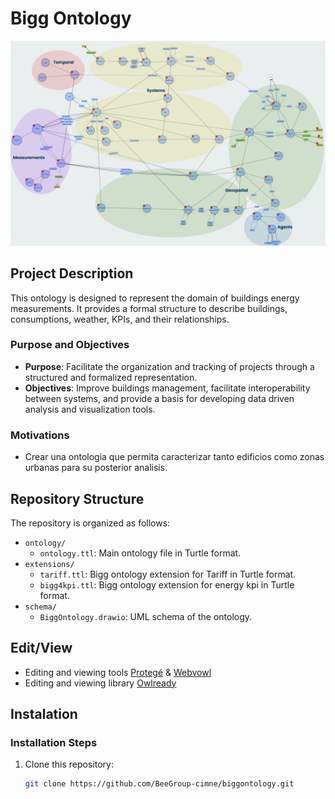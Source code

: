 # Bigg Ontology
![Ontology](resources/ontology.png)

## Project Description
This ontology is designed to represent the domain of buildings energy measurements. It provides a formal structure to describe buildings, consumptions, weather, KPIs, and their relationships.

### Purpose and Objectives
- **Purpose**: Facilitate the organization and tracking of projects through a structured and formalized representation.
- **Objectives**: Improve buildings management, facilitate interoperability between systems, and provide a basis for developing data driven analysis and visualization tools.

### Motivations
- Crear una ontologia que permita caracterizar tanto edificios como zonas urbanas para su posterior analisis.

## Repository Structure
The repository is organized as follows:
- `ontology/`
  - `ontology.ttl`: Main ontology file in Turtle format.
- `extensions/`
  - `tariff.ttl`: Bigg ontology extension for Tariff in Turtle format.
  - `bigg4kpi.ttl`: Bigg ontology extension for energy kpi in Turtle format.
- `schema/`
  - `BiggOntology.drawio`: UML schema of the ontology.

## Edit/View
- Editing and viewing tools [Protegé](https://protege.stanford.edu/) & [Webvowl](https://service.tib.eu/webvowl/)
- Editing and viewing library [Owlready](https://owlready2.readthedocs.io/en/latest/)

## Instalation
### Installation Steps
1. Clone this repository:
   ```bash
   git clone https://github.com/BeeGroup-cimne/biggontology.git

